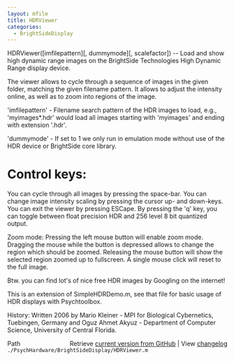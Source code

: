 ```yaml
---
layout: mfile
title: HDRViewer
categories:
  - BrightSideDisplay
---
```


HDRViewer\(\[imfilepattern\]\[, dummymode\]\[, scalefactor\]\) \-\- Load and show high
dynamic range images on the BrightSide Technologies High Dynamic Range
display device.

The viewer allows to cycle through a sequence of images in the given
folder, matching the given filename pattern. It allows to adjust the
intensity online, as well as to zoom into regions of the image.

'imfilepattern' \- Filename search pattern of the HDR images to load,
e.g., 'myimages\*.hdr' would load all images starting with 'myimages' and
ending with extension '.hdr'.

'dummymode' \- If set to 1 we only run in emulation mode without use of
the HDR device or BrightSide core library.

# Control keys:

You can cycle through all images by pressing the space\-bar. You can change
image intensity scaling by pressing the cursor up\- and down\-keys. You can
exit the viewer by pressing ESCape. By pressing the 'q' key, you can
toggle between float precision HDR and 256 level 8 bit quantized output.

Zoom mode:
Pressing the left mouse button will enable zoom mode. Dragging the mouse
while the button is depressed allows to change the region which should be
zoomed. Releasing the mouse button will show the selected region zoomed
up to fullscreen. A single mouse click will reset to the full image.

Btw. you can find lot's of nice free HDR images by Googling on the
internet\!

This is an extension of SimpleHDRDemo.m, see that file for basic usage of
HDR displays with Psychtoolbox.

History:
Written 2006 by Mario Kleiner \- MPI for Biological Cybernetics, Tuebingen, Germany
and Oguz Ahmet Akyuz \- Department of Computer Science, University of Central Florida.


<div class="code_header" style="text-align:right;">
  <span style="float:left;">Path&nbsp;&nbsp;</span> <span class="counter">Retrieve <a href=
  "https://raw.github.com/Psychtoolbox-3/Psychtoolbox-3/beta/./PsychHardware/BrightSideDisplay/HDRViewer.m">current version from GitHub</a> | View <a href=
  "https://github.com/Psychtoolbox-3/Psychtoolbox-3/commits/beta/./PsychHardware/BrightSideDisplay/HDRViewer.m">changelog</a></span>
</div>
<div class="code">
  <code>./PsychHardware/BrightSideDisplay/HDRViewer.m</code>
</div>
